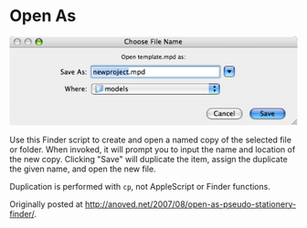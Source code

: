 # Open As

![Open As screenshot](openas-screenshot.png)

Use this Finder script to create and open a named copy of the selected file or folder. When invoked, it will prompt you to input the name and location of the new copy. Clicking "Save" will duplicate the item, assign the duplicate the given name, and open the new file.

Duplication is performed with `cp`, not AppleScript or Finder functions.

Originally posted at <http://anoved.net/2007/08/open-as-pseudo-stationery-finder/>.
